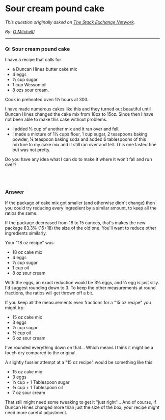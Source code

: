 # Sour cream pound cake

_This question originally asked on [The Stack Exchange Network](https://dba.stackexchange.com/q/103258)._

_By: [O Mitchell](https://dba.stackexchange.com/u/79317)]_
<br><hr>
### Q: Sour cream pound cake
<p>I have a recipe that calls for </p>

<ul>
<li>a Duncan Hines butter cake mix</li>
<li>4 eggs</li>
<li>½ cup sugar</li>
<li>1 cup Wesson oil</li>
<li>8 ozs sour cream. </li>
</ul>

<p>Cook in preheated oven 1½ hours at 300. </p>

<p>I have made numerous cakes like this and they turned out beautiful until Duncan Hines changed the cake mix from 18oz to 15oz. Since then I have not been able to make this cake without problems.</p>

<ul>
<li>I added ⅓ cup of another mix and it ran over and fell. </li>
<li>I made a mixture of 1½ cups flour, 1 cup sugar, 2 teaspoons baking powder, ¼ teaspoon baking soda and added 6 tablespoons of this mixture to my cake mix and it still ran over and fell. This one tasted fine but was not pretty. </li>
</ul>

<p>Do you have any idea what I can do to make it where it won’t fall and run over?</p>

<br><br>
### Answer 
<p>If the package of cake mix got smaller (and otherwise didn't change) then you could try reducing every ingredient by a similar amount, to keep all the ratios the same. </p>

<p>If the package decreased from 18 to 15 ounces, that's makes the new package 83.3% (15÷18) the size of the old one. You'll want to reduce other ingredients similarly. </p>

<p>Your "18 oz recipe" was:</p>

<ul>
<li>18 oz cake mix</li>
<li>4 eggs</li>
<li>½ cup sugar</li>
<li>1 cup oil</li>
<li>8 oz sour cream</li>
</ul>

<p>With the eggs, an exact reduction would be 3⅓ eggs, and ⅓ egg is just silly. I'd suggest rounding down to 3. To keep the other measurements at round fractions, the ratios will get thrown off a bit.</p>

<p>If you keep all the measurements even fractions for a "15 oz recipe" you might try:</p>

<ul>
<li>15 oz cake mix</li>
<li>3 eggs</li>
<li>⅓ cup sugar</li>
<li>¾ cup oil</li>
<li>6 oz sour cream</li>
</ul>

<p>I've rounded everything down on that... Which means I think it might be a touch dry compared to the original.</p>

<p>A slightly fussier attempt at a "15 oz recipe" would be something like this:</p>

<ul>
<li>15 oz cake mix</li>
<li>3 eggs</li>
<li>⅓ cup + 1 Tablespoon sugar</li>
<li>¾ cup + 1 Tablespoon oil</li>
<li>7 oz sour cream</li>
</ul>

<p>That still might need some tweaking to get it "just right"... And of course, if Duncan Hines changed more than just the size of the box, your recipe might need more careful adjustment. </p>

